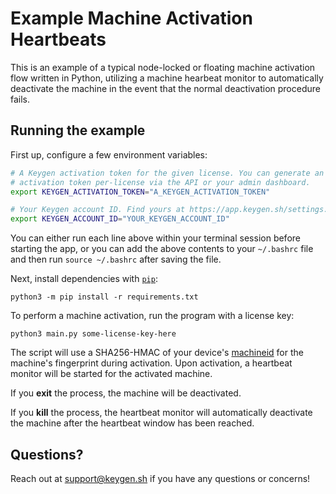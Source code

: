 # Example Machine Activation Heartbeats

This is an example of a typical node-locked or floating machine activation flow
written in Python, utilizing a machine hearbeat monitor to automatically deactivate
the machine in the event that the normal deactivation procedure fails.

## Running the example

First up, configure a few environment variables:

```bash
# A Keygen activation token for the given license. You can generate an
# activation token per-license via the API or your admin dashboard.
export KEYGEN_ACTIVATION_TOKEN="A_KEYGEN_ACTIVATION_TOKEN"

# Your Keygen account ID. Find yours at https://app.keygen.sh/settings.
export KEYGEN_ACCOUNT_ID="YOUR_KEYGEN_ACCOUNT_ID"
```

You can either run each line above within your terminal session before
starting the app, or you can add the above contents to your `~/.bashrc`
file and then run `source ~/.bashrc` after saving the file.

Next, install dependencies with [`pip`](https://packaging.python.org/):

```
python3 -m pip install -r requirements.txt
```

To perform a machine activation, run the program with a license key:

```
python3 main.py some-license-key-here
```

The script will use a SHA256-HMAC of your device's [machineid](https://github.com/keygen-sh/py-machineid)
for the machine's fingerprint during activation. Upon activation, a
heartbeat monitor will be started for the activated machine.

If you **exit** the process, the machine will be deactivated.

If you **kill** the process, the heartbeat monitor will automatically
deactivate the machine after the heartbeat window has been reached.

## Questions?

Reach out at [support@keygen.sh](mailto:support@keygen.sh) if you have any
questions or concerns!
